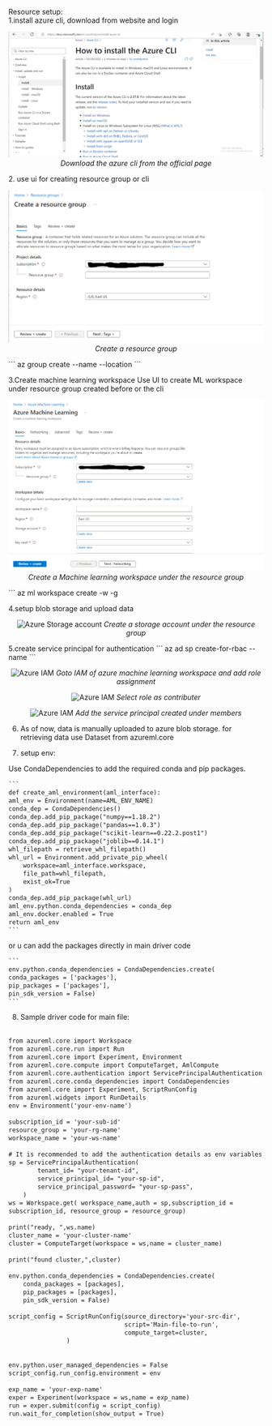 Resource setup:<br>
1.install azure cli, download from website and login
<p align = "center">
<img src = "img/cli.PNG" title = "Azure cli" height = "50%">
  <em>Download the azure cli from the official page</em>
 </p>
2. use ui for creating resource group or cli
<p align = "center">
<img src = "img/rg.PNG" title = "Azure Resource group">
  <em>Create a resource group</em>
 </p>
```
az group create --name <name> --location <loc>
```

3.Create machine learning workspace
Use UI to create ML workspace under resource group created before or the cli 
<p align = "center">
<img src = "img/ml.PNG" title = "Azure Machine Learning workspace">
  <em>Create a Machine learning workspace under the resource group</em>
 </p>
```
az ml workspace create -w <name> -g <group-name>

4.setup blob storage and upload data
<p align = "center">
<img src = "img/storage.PNG" title = "Azure Storage account">
  <em>Create a storage account under the resource group</em>
 </p>
5.create service principal for authentication
```
az ad sp create-for-rbac --name <service-name>
```
<p align = "center">
<img src = "img/add_role1.PNG" title = "Azure IAM">
  <em>Goto IAM of azure machine learning workspace and add role assignment</em>
 </p>
<p align = "center">
<img src = "img/add_role2.PNG" title = "Azure IAM">
  <em>Select role as contributer</em>
 </p>
 <p align = "center">
<img src = "img/add_role3.PNG" title = "Azure IAM">
  <em>Add the service principal created under members</em>
 </p>

6. As of now, data is manually uploaded to azure blob storage.
for retrieving data use Dataset from azureml.core

7. setup env:

 Use CondaDependencies to add the required conda and pip packages.

    ```
    def create_aml_environment(aml_interface):
    aml_env = Environment(name=AML_ENV_NAME)
    conda_dep = CondaDependencies()
    conda_dep.add_pip_package("numpy==1.18.2")
    conda_dep.add_pip_package("pandas==1.0.3")
    conda_dep.add_pip_package("scikit-learn==0.22.2.post1")
    conda_dep.add_pip_package("joblib==0.14.1")
    whl_filepath = retrieve_whl_filepath()
    whl_url = Environment.add_private_pip_wheel(
        workspace=aml_interface.workspace,
        file_path=whl_filepath,
        exist_ok=True
    )
    conda_dep.add_pip_package(whl_url)
    aml_env.python.conda_dependencies = conda_dep
    aml_env.docker.enabled = True
    return aml_env
    ```
 or u can add the packages directly in main driver code

    ```
    env.python.conda_dependencies = CondaDependencies.create(
	conda_packages = ['packages'],
	pip_packages = ['packages'],
	pin_sdk_version = False)
    ```

8. Sample driver code for main file:

```

from azureml.core import Workspace
from azureml.core.run import Run
from azureml.core import Experiment, Environment
from azureml.core.compute import ComputeTarget, AmlCompute
from azureml.core.authentication import ServicePrincipalAuthentication
from azureml.core.conda_dependencies import CondaDependencies
from azureml.core import Experiment, ScriptRunConfig
from azureml.widgets import RunDetails
env = Environment('your-env-name')

subscription_id = 'your-sub-id'
resource_group = 'your-rg-name'
workspace_name = 'your-ws-name'

# It is recommended to add the authentication details as env variables
sp = ServicePrincipalAuthentication(
        tenant_id= "your-tenant-id",
        service_principal_id= "your-sp-id",
        service_principal_password= "your-sp-pass",
    )
ws = Workspace.get( workspace_name,auth = sp,subscription_id = subscription_id, resource_group = resource_group)

print("ready, ",ws.name)
cluster_name = 'your-cluster-name'
cluster = ComputeTarget(workspace = ws,name = cluster_name)

print("found cluster,",cluster)

env.python.conda_dependencies = CondaDependencies.create(
	conda_packages = [packages],
	pip_packages = [packages],
	pin_sdk_version = False)

script_config = ScriptRunConfig(source_directory='your-src-dir',
                                script='Main-file-to-run',
                                compute_target=cluster,
				) 


env.python.user_managed_dependencies = False
script_config.run_config.environment = env

exp_name = 'your-exp-name'
exper = Experiment(workspace = ws,name = exp_name)
run = exper.submit(config = script_config)
run.wait_for_completion(show_output = True)

```
